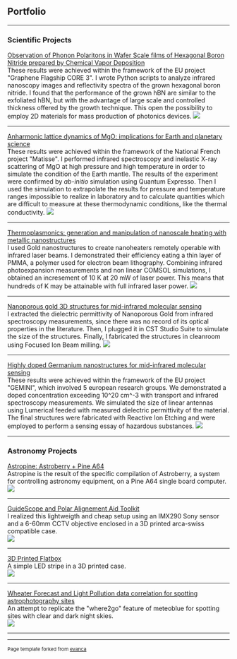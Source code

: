 ## Portfolio

---

### Scientific Projects 

[Observation of Phonon Polaritons in Wafer Scale films of Hexagonal Boron Nitride prepared by Chemical Vapor Deposition](/sample_page)
<br>
These results were achieved within the framework of the EU project "Graphene Flagship CORE 3".
I wrote Python scripts to analyze infrared nanoscopy images and reflectivity spectra of the grown hexagonal boron nitride.
I found that the performance of the grown hBN are similar to the exfoliated hBN, but with the advantage of large scale and controlled thickness offered by the growth technique.
This open the possibility to employ 2D materials for mass production of photonics devices.
<img src="images/toc_cvdhbn.png?raw=true"/>

---
[Anharmonic lattice dynamics of MgO: implications for Earth and planetary science](/pdf/sample_presentation.pdf)
<br>
These results were achieved within the framework of the National French project "Matisse".
I performed infrared spectroscopy and inelastic X-ray scattering of MgO at high pressure and high temperature in order to simulate the condition of the Earth mantle.
The results of the experiment were confirmed by _ab-initio_ simulation using Quantum Expresso. 
Then I used the simulation to extrapolate the results for pressure and temperature ranges impossible to realize in laboratory and to
calculate quantities which are difficult to measure at these thermodynamic conditions, like the thermal conductivity.
<img src="images/MgO_multiphonon_anharmonicity.png?raw=true"/>

---
[Thermoplasmonics: generation and manipulation of nanoscale heating with metallic nanostructures](http://example.com/)
<br>
I used Gold nanostructures to create nanoheaters remotely operable with infrared laser beams.
I demonstrated their efficiency eating a thin layer of PMMA, a polymer used for electron beam lithography.
Combining infrared photoexpansion measurements and non linear COMSOL simulations, I obtained an incresement of 10 K at 20 mW of laser power.
This means that hundreds of K may be attainable with full infrared laser power.
<img src="images/toc_thermosplamonic.png?raw=true"/>

---
[Nanoporous gold 3D structures for mid-infrared molecular sensing](http://example.com/)
<br>
I extracted the dielectric permittivity of Nanoporous Gold from infrared spectroscopy measurements, since there was no record of its optical properties in the literature.
Then, I plugged it in CST Studio Suite to simulate the size of the structures.
Finally, I fabricated the structures in cleanroom using Focused Ion Beam milling. 
<img src="images/toc_NPG.png?raw=true"/>

---
[Highly doped Germanium nanostructures for mid-infrared molecular sensing](http://example.com/)
<br>
These results were achieved within the framework of the EU project "GEMINI", which involved 5 european research groups.
We demonstrated a doped concentration exceeding 10^20 cm^-3 with transport and infrared spectroscopy measurements.
We simulated the size of linear antennas using Lumerical feeded with measured dielectric permittivity of the material.
The final structures were fabricated with Reactive Ion Etching and were employed to perform a sensing essay of hazardous substances.
<img src="images/toc_dopedGe.jpeg?raw=true"/>

---

### Astronomy Projects

[Astropine: Astroberry + Pine A64](http://example.com/)
<br>
Astropine is the result of the specific compilation of Astroberry, a system for controlling astronomy equipment, on a Pine A64 single board computer.
<br>
<img src="images/astropine_logo.png?raw=true"/>

---
[GuideScope and Polar Alignement Aid Toolkit](http://example.com/)
<br>
I realized this lightweigth and cheap setup using an IMX290 Sony sensor and a 6-60mm CCTV objective enclosed in a 3D printed arca-swiss compatible case.
<br>
<img src="images/guidescope2.jpg?raw=true"/>

---
[3D Printed Flatbox](http://example.com/)
<br>
A simple LED stripe in a 3D printed case.
<br>
<img src="images/flatbox.jpg?raw=true"/>

---
[Wheater Forecast and Light Pollution data correlation for spotting astrophotography sites](http://example.com/)
<br>
An attempt to replicate the "where2go" feature of meteoblue for spotting sites with clear and dark night skies.
<br>
<img src="images/tcc_movie.gif?raw=true"/>

---




---
<p style="font-size:11px">Page template forked from <a href="https://github.com/evanca/quick-portfolio">evanca</a></p>
<!-- Remove above link if you don't want to attibute -->
